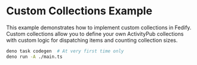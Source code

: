 Custom Collections Example
========================

This example demonstrates how to implement custom collections in Fedify.
Custom collections allow you to define your own ActivityPub collections with 
custom logic for dispatching items and counting collection sizes.


~~~~ sh
deno task codegen  # At very first time only
deno run -A ./main.ts 
~~~~
